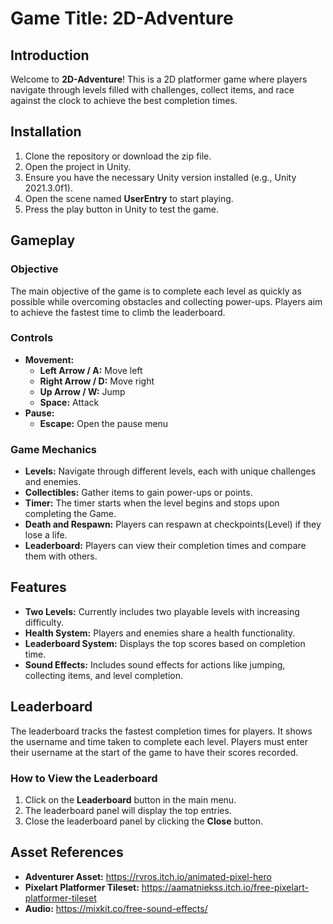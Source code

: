 # Game Title: 2D-Adventure

## Introduction

Welcome to **2D-Adventure**! This is a 2D platformer game where players navigate through levels filled with challenges, collect items, and race against the clock to achieve the best completion times.

## Installation

1. Clone the repository or download the zip file.
2. Open the project in Unity.
3. Ensure you have the necessary Unity version installed (e.g., Unity 2021.3.0f1).
4. Open the scene named **UserEntry** to start playing.
5. Press the play button in Unity to test the game.

## Gameplay

### Objective
The main objective of the game is to complete each level as quickly as possible while overcoming obstacles and collecting power-ups. Players aim to achieve the fastest time to climb the leaderboard.

### Controls
- **Movement:** 
  - **Left Arrow / A:** Move left
  - **Right Arrow / D:** Move right
  - **Up Arrow / W:** Jump
  - **Space:** Attack
- **Pause:** 
  - **Escape:** Open the pause menu

### Game Mechanics
- **Levels:** Navigate through different levels, each with unique challenges and enemies.
- **Collectibles:** Gather items to gain power-ups or points.
- **Timer:** The timer starts when the level begins and stops upon completing the Game.
- **Death and Respawn:** Players can respawn at checkpoints(Level) if they lose a life.
- **Leaderboard:** Players can view their completion times and compare them with others.

## Features
- **Two Levels:** Currently includes two playable levels with increasing difficulty.
- **Health System:** Players and enemies share a health functionality.
- **Leaderboard System:** Displays the top scores based on completion time.
- **Sound Effects:** Includes sound effects for actions like jumping, collecting items, and level completion.

## Leaderboard

The leaderboard tracks the fastest completion times for players. It shows the username and time taken to complete each level. Players must enter their username at the start of the game to have their scores recorded.

### How to View the Leaderboard
1. Click on the **Leaderboard** button in the main menu.
2. The leaderboard panel will display the top entries.
3. Close the leaderboard panel by clicking the **Close** button.

## Asset References

- **Adventurer Asset:** https://rvros.itch.io/animated-pixel-hero
- **Pixelart Platformer Tileset:** https://aamatniekss.itch.io/free-pixelart-platformer-tileset
- **Audio:** https://mixkit.co/free-sound-effects/